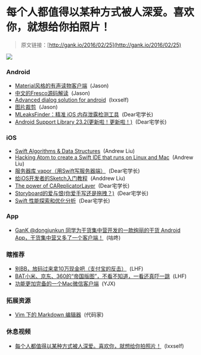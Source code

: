 # 每个人都值得以某种方式被人深爱。喜欢你，就想给你拍照片！

> 原文链接：[http://gank.io/2016/02/25](http://gank.io/2016/02/25)

![](http://ww4.sinaimg.cn/large/7a8aed7bjw1f1bdal8i3nj20f00lf77g.jpg)

### Android

* [Material风格的有声读物客户端](https://github.com/Ph1b/MaterialAudiobookPlayer) &nbsp;(Jason)
* [中文的Fresco源码解读](https://github.com/desmond1121/Fresco) &nbsp;(Jason)
* [Advanced dialog solution for android](https://github.com/orhanobut/dialogplus) &nbsp;(lxxself)
* [图片裁剪](https://github.com/yulu/crop) &nbsp;(Jason)
* [MLeaksFinder：精准 iOS 内存泄露检测工具](http://wereadteam.github.io/2016/02/22/MLeaksFinder/) &nbsp;(Dear宅学长)
* [Android Support Library 23.2(更新啦！更新啦！)](http://android-developers.blogspot.jp/2016/02/android) &nbsp;(Dear宅学长)

### iOS

* [Swift Algorithms &amp; Data Structures](http://shop.waynewbishop.com/?utm_campaign=iOS%2BDev%2BWeekly&amp) &nbsp;(Andrew Liu)
* [Hacking Atom to create a Swift IDE that runs on Linux and Mac](https://medium.com/) &nbsp;(Andrew Liu)
* [服务器库 vapor（用Swift写服务器端）](https://medium.com/) &nbsp;(Dear宅学长)
* [给iOS开发者的Sketch入门教程](http://www.rockerhx.com/2016/02/02/2016) &nbsp;(Anddrew Liu)
* [The power of CAReplicatorLayer](http://iostuts.io/2015/10/04/the) &nbsp;(Dear宅学长)
* [Storyboard的爱与恨(你爱手写还是拖拽？)](http://www.cocoachina.com/ios/20160225/15415.html) &nbsp;(Dear宅学长)
* [Swift 性能探索和优化分析](http://onevcat.com/2016/02/swift) &nbsp;(Dear宅学长)

### App

* [GanK @dongjunkun 同学为干货集中营开发的一款绚丽的干货 Android App，干货集中营又多了一个客户端！](https://github.com/dongjunkun/GanK) &nbsp;(咕咚)

### 瞎推荐

* [别BB，放码过来拿10万现金吧（支付宝的反击）](http://zhuanlan.zhihu.com/justnow/20595834) &nbsp;(LHF)
* [BAT小米、京东、360的&ldquo;帝国版图&rdquo;，不看不知道，一看还真吓一跳](http://mp.weixin.qq.com/s?__biz=MzAxNTM0NTM2MQ==&amp) &nbsp;(LHF)
* [功能更加完备的一个Mac微信客户端](https://github.com/geeeeeeeeek/electronic) &nbsp;(YJX)

### 拓展资源

* [Vim 下的 Markdown 编辑器](https://github.com/plasticboy/vim) &nbsp;(代码家)

### 休息视频

* [每个人都值得以某种方式被人深爱。喜欢你，就想给你拍照片！](http://weibo.com/p/230444229c3e9aadca3a1852b63dc82c7ae63d) &nbsp;(lxxself)

